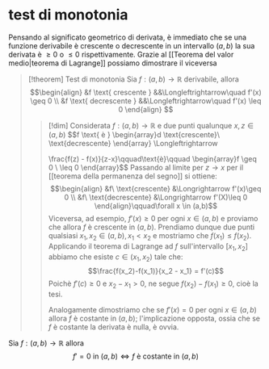 # test di monotonia
Pensando al significato geometrico di derivata, è immediato che se una funzione derivabile è crescente o decrescente in un intervallo $(a,b)$ la sua derivata è $\geq 0$ o $\leq 0$ rispettivamente. Grazie al [[Teorema del valor medio|teorema di Lagrange]] possiamo dimostrare il viceversa

>[!theorem] Test di monotonia
>Sia $f : (a,b) \longrightarrow\mathbb R$ derivabile, allora
>$$\begin{align}
>&f \text{ crescente } &&\Longleftrightarrow\quad f'(x) \geq 0 \\
>&f \text{ decrescente } &&\Longleftrightarrow\quad f'(x) \leq 0
>\end{align}
>$$
>
>>[!dim]
>>Considerata $f : (a,b)\to\mathbb R$ e due punti qualunque $x, z\in(a,b)$
>>$$f \text{ è }
>>\begin{array}d
>>\text{crescente}\\ 
>>\text{decrescente}
>>\end{array}
>>\Longleftrightarrow
>>
>>\frac{f(z) - f(x)}{z-x}\qquad\text{è}\qquad
>>\begin{array}f
>> \geq 0 \\ \leq 0
>>\end{array}$$
>>Passando al limite per $z\to x$ per il [[teorema della permanenza del segno]] si ottiene:
>>$$\begin{align}
>>&f\ \text{crescente} &\Longrightarrow f'(x)\geq 0 \\
>>&f\ \text{decrescente} &\Longrightarrow f'(X)\leq 0
>>\end{align}\qquad\forall x \in (a,b)$$
>>Viceversa, ad esempio, $f'(x)\geq 0$ per ogni $x \in (a,b)$ e proviamo che allora $f$ è crescente in $(a,b)$. Prendiamo dunque due punti qualsiasi $x_1,x_2\in(a,b),x_1 < x_2$ e mostriamo che $f(x_1) \leq f(x_2).$ Applicando il teorema di Lagrange ad $f$ sull'intervallo $[x_1,x_2]$ abbiamo che esiste $c \in (x_1,x_2)$ tale che:
>>$$\frac{f(x_2)-f(x_1)}{x_2 - x_1} = f'(c)$$
>>Poichè $f'(c) \geq 0$ e $x_2 - x_1 > 0$, ne segue $f(x_2)-f(x_1)\geq 0$, cioè la tesi.
>>
>>Analogamente dimostriamo che se $f'(x) = 0$ per ogni $x\in(a,b)$ allora $f$ è costante in $(a,b)$; l'implicazione opposta, ossia che se $f$ è costante la derivata è nulla, è ovvia.

Sia $f : (a,b)\to\mathbb R$ allora
$$f' = 0 \text{ in } (a,b)\Leftrightarrow f\text{ è costante in }(a,b)$$


